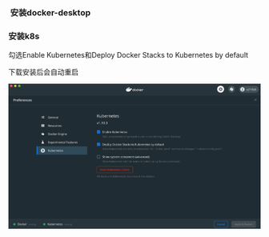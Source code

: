###  安装docker-desktop

### 安装k8s

勾选Enable Kubernetes和Deploy Docker Stacks to Kubernetes by default

下载安装后会自动重启

![](https://raw.githubusercontent.com/e271828182/picture/master/img/%E6%88%AA%E5%B1%8F2020-11-03%2010.44.22.png)



